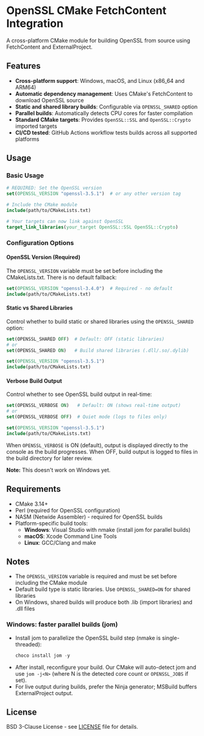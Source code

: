 # OpenSSL CMake FetchContent Integration

A cross-platform CMake module for building OpenSSL from source using FetchContent and ExternalProject.

## Features

- **Cross-platform support**: Windows, macOS, and Linux (x86_64 and ARM64)
- **Automatic dependency management**: Uses CMake's FetchContent to download OpenSSL source
- **Static and shared library builds**: Configurable via `OPENSSL_SHARED` option
- **Parallel builds**: Automatically detects CPU cores for faster compilation
- **Standard CMake targets**: Provides `OpenSSL::SSL` and `OpenSSL::Crypto` imported targets
- **CI/CD tested**: GitHub Actions workflow tests builds across all supported platforms

## Usage

### Basic Usage

```cmake
# REQUIRED: Set the OpenSSL version
set(OPENSSL_VERSION "openssl-3.5.1")  # or any other version tag

# Include the CMake module
include(path/to/CMakeLists.txt)

# Your targets can now link against OpenSSL
target_link_libraries(your_target OpenSSL::SSL OpenSSL::Crypto)
```

### Configuration Options

#### OpenSSL Version (Required)

The `OPENSSL_VERSION` variable must be set before including the CMakeLists.txt. There is no default fallback:

```cmake
set(OPENSSL_VERSION "openssl-3.4.0")  # Required - no default
include(path/to/CMakeLists.txt)
```

#### Static vs Shared Libraries

Control whether to build static or shared libraries using the `OPENSSL_SHARED` option:

```cmake
set(OPENSSL_SHARED OFF)  # Default: OFF (static libraries)
# or
set(OPENSSL_SHARED ON)   # Build shared libraries (.dll/.so/.dylib)

set(OPENSSL_VERSION "openssl-3.5.1")
include(path/to/CMakeLists.txt)
```

#### Verbose Build Output

Control whether to see OpenSSL build output in real-time:

```cmake
set(OPENSSL_VERBOSE ON)   # Default: ON (shows real-time output)
# or
set(OPENSSL_VERBOSE OFF)  # Quiet mode (logs to files only)

set(OPENSSL_VERSION "openssl-3.5.1")
include(path/to/CMakeLists.txt)
```

When `OPENSSL_VERBOSE` is ON (default), output is displayed directly to the console as the build progresses.
When OFF, build output is logged to files in the build directory for later review.

**Note:** This doesn't work on Windows yet.

## Requirements

- CMake 3.14+
- Perl (required for OpenSSL configuration)
- NASM (Netwide Assembler) - required for OpenSSL builds
- Platform-specific build tools:
  - **Windows**: Visual Studio with nmake (install jom for parallel builds)
  - **macOS**: Xcode Command Line Tools
  - **Linux**: GCC/Clang and make

## Notes

- The `OPENSSL_VERSION` variable is required and must be set before including the CMake module
- Default build type is static libraries. Use `OPENSSL_SHARED=ON` for shared libraries
- On Windows, shared builds will produce both .lib (import libraries) and .dll files

### Windows: faster parallel builds (jom)

- Install jom to parallelize the OpenSSL build step (nmake is single-threaded):
  ```powershell
  choco install jom -y
  ```
- After install, reconfigure your build. Our CMake will auto-detect jom and use `jom -j<N>`
  (where N is the detected core count or `OPENSSL_JOBS` if set).
- For live output during builds, prefer the Ninja generator; MSBuild buffers ExternalProject output.

## License

BSD 3-Clause License - see [LICENSE](LICENSE) file for details.
